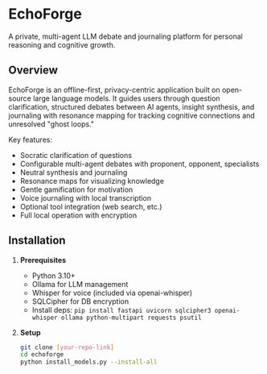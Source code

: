 # EchoForge

A private, multi-agent LLM debate and journaling platform for personal reasoning and cognitive growth.

## Overview

EchoForge is an offline-first, privacy-centric application built on open-source large language models. It guides users through question clarification, structured debates between AI agents, insight synthesis, and journaling with resonance mapping for tracking cognitive connections and unresolved "ghost loops."

Key features:
- Socratic clarification of questions
- Configurable multi-agent debates with proponent, opponent, specialists
- Neutral synthesis and journaling
- Resonance maps for visualizing knowledge
- Gentle gamification for motivation
- Voice journaling with local transcription
- Optional tool integration (web search, etc.)
- Full local operation with encryption

## Installation

1. **Prerequisites**
   - Python 3.10+
   - Ollama for LLM management
   - Whisper for voice (included via openai-whisper)
   - SQLCipher for DB encryption
   - Install deps: `pip install fastapi uvicorn sqlcipher3 openai-whisper ollama python-multipart requests psutil`

2. **Setup**
   ```bash
   git clone [your-repo-link]
   cd echoforge
   python install_models.py --install-all
